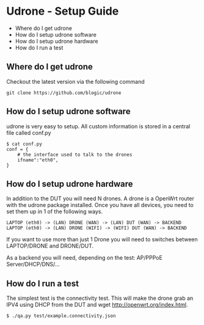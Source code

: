 # Udrone - Setup Guide

* Where do I get udrone
* How do I setup udrone software
* How do I setup udrone hardware
* How do I run a test

## Where do I get udrone

Checkout the latest version via the following command

```
git clone https://github.com/blogic/udrone
```

## How do I setup udrone software

udrone is very easy to setup. All custom information is stored in a central
file called conf.py

```
$ cat conf.py
conf = {
    # the interface used to talk to the drones
    ifname":"eth0",
}
```

## How do I setup udrone hardware

In addition to the DUT you will need N drones. A drone is a OpenWrt router with
the udrone package installed. Once you have all devices, you need to set them
up in 1 of the following ways.

```
LAPTOP (eth0) -> (LAN) DRONE (WAN) -> (LAN) DUT (WAN) -> BACKEND
LAPTOP (eth0) -> (LAN) DRONE (WIFI) -> (WIFI) DUT (WAN) -> BACKEND
```

If you want to use more than just 1 Drone you will need to switches between
LAPTOP/DRONE and DRONE/DUT.

As a backend you will need, depending on the test: AP/PPPoE Server/DHCP/DNS/...

## How do I run a test

The simplest test is the connectivity test. This will make the drone grab an
IPV4 using DHCP from the DUT and wget http://openwrt.org/index.html.

```
$ ./qa.py test/example.connectivity.json
```
